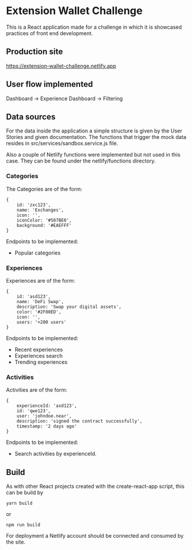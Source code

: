 # Extension Wallet Challenge

This is a React application made for a challenge in which it is showcased practices of front end development.

## Production site

https://extension-wallet-challenge.netlify.app

## User flow implemented

Dashboard -> Experience
Dashboard -> Filtering

## Data sources

For the data inside the application a simple structure is given by the User Stories and given documentation.
The functions that trigger the mock data resides in src/services/sandbox.service.js file.

Also a couple of Netlify functions were implemented but not used in this case. They can be found under the netlify/functions directory.

### Categories

The Categories are of the form:

```
{
    id: 'zxc123',
    name: 'Exchanges',
    icon: '',
    iconColor: '#587BE0',
    background: '#EAEFFF'
}
```

Endpoints to be implemented:
- Popular categories

### Experiences

Experiences are of the form:

```
{
    id: 'asd123',
    name: 'DeFi Swap',
    description: 'Swap your digital assets',
    color: '#2F80ED',
    icon: '',
    users: '+200 users'
}
```

Endpoints to be implemented:
- Recent experiences
- Experiences search
- Trending experiences

### Activities

Activities are of the form:

```
{
    experienceId: 'asd123',
    id: 'qwe123',
    user: 'johndoe.near',
    description: 'signed the contract successfully',
    timestamp: '2 days ago'
}
```

Endpoints to be implemented:
- Search activities by experienceId.

## Build

As with other React projects created with the create-react-app script, this can be build by

```
yarn build
```

or
```
npm run build
```

For deployment a Netlify account should be connected and consumed by the site.